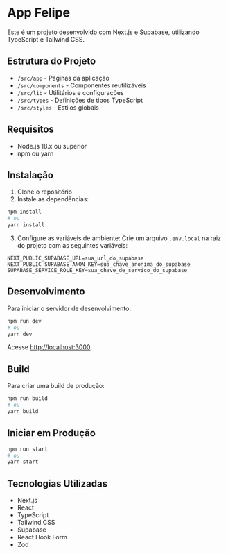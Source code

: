 # App Felipe

Este é um projeto desenvolvido com Next.js e Supabase, utilizando TypeScript e Tailwind CSS.

## Estrutura do Projeto

- `/src/app` - Páginas da aplicação
- `/src/components` - Componentes reutilizáveis
- `/src/lib` - Utilitários e configurações
- `/src/types` - Definições de tipos TypeScript
- `/src/styles` - Estilos globais

## Requisitos

- Node.js 18.x ou superior
- npm ou yarn

## Instalação

1. Clone o repositório
2. Instale as dependências:
```bash
npm install
# ou
yarn install
```

3. Configure as variáveis de ambiente:
Crie um arquivo `.env.local` na raiz do projeto com as seguintes variáveis:
```
NEXT_PUBLIC_SUPABASE_URL=sua_url_do_supabase
NEXT_PUBLIC_SUPABASE_ANON_KEY=sua_chave_anonima_do_supabase
SUPABASE_SERVICE_ROLE_KEY=sua_chave_de_servico_do_supabase
```

## Desenvolvimento

Para iniciar o servidor de desenvolvimento:

```bash
npm run dev
# ou
yarn dev
```

Acesse [http://localhost:3000](http://localhost:3000)

## Build

Para criar uma build de produção:

```bash
npm run build
# ou
yarn build
```

## Iniciar em Produção

```bash
npm run start
# ou
yarn start
```

## Tecnologias Utilizadas

- Next.js
- React
- TypeScript
- Tailwind CSS
- Supabase
- React Hook Form
- Zod 
